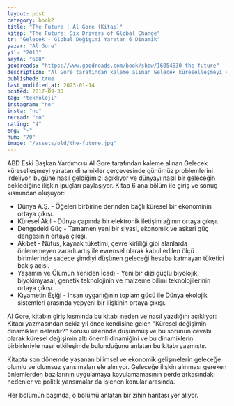 ```yaml
---
layout: post  
category: book2  
title: "The Future | Al Gore (Kitap)"  
kitap: "The Future: Six Drivers of Global Change"  
tr: "Gelecek - Global Değişimi Yaratan 6 Dinamik"  
yazar: "Al Gore"  
yil: "2013"  
sayfa: "608"  
goodreads: "https://www.goodreads.com/book/show/16054830-the-future"
description: "Al Gore tarafından kaleme alınan Gelecek küreselleşmeyi yaratan dinamikler çerçevesinde günümüz problemlerini irdeliyor."
published: true
last_modified_at: 2023-01-14
posted: 2017-09-30
tag: "teknoloji"
instagram: "no"
insta: "no"
reread: "no"
rating: "4"
eng: "-"
num: "70"
image: "/assets/old/the-future.jpg"
---
```


ABD Eski Başkan Yardımcısı Al Gore tarafından kaleme alınan Gelecek küreselleşmeyi yaratan dinamikler çerçevesinde günümüz problemlerini irdeliyor, bugüne nasıl geldiğimizi açıklıyor ve dünyayı nasıl bir geleceğin beklediğine ilişkin ipuçları paylaşıyor. Kitap 6 ana bölüm ile giriş ve sonuç kısmından oluşuyor:  
  
- Dünya A.Ş. - Öğeleri birbirine derinden bağlı küresel bir ekonominin ortaya çıkışı.  
- Küresel Akıl - Dünya çapında bir elektronik iletişim ağının ortaya çıkışı.  
- Dengedeki Güç - Tamamen yeni bir siyasi, ekonomik ve askeri güç dengesinin ortaya çıkışı.  
- Akıbet - Nüfus, kaynak tüketimi, çevre kirliliği gibi alanlarda önlenemeyen zararlı artış ile evrensel olarak kabul edilen ölçü birimlerinde sadece şimdiyi düşünen geleceği hesaba katmayan tüketici bakış açısı.  
- Yaşamın ve Ölümün Yeniden İcadı - Yeni bir dizi güçlü biyolojik, biyokimyasal, genetik teknolojinin ve malzeme bilimi teknolojilerinin ortaya çıkışı.  
- Kıyametin Eşiği - İnsan uygarlığının toplam gücü ile Dünya ekolojik sistemleri arasında yepyeni bir ilişkinin ortaya çıkışı.  
  
Al Gore, kitabın giriş kısmında bu kitabı neden ve nasıl yazdığını açıklıyor: Kitabı yazmasından sekiz yıl önce kendisine gelen "Küresel değişimin dinamikleri nelerdir?" sorusu üzerinde düşünmüş ve bu sorunun cevabı olarak küresel değişimin altı önemli dinamiğini ve bu dinamiklerin birbirleriyle nasıl etkileşimde bulunduğunu anlatan bu kitabı yazmıştır.  
  
Kitapta son dönemde yaşanan bilimsel ve ekonomik gelişmelerin geleceğe olumlu ve olumsuz yansımaları ele alınıyor. Geleceğe ilişkin alınması gereken önlemlerden bazılarının uygulamaya koyulamamasının perde arkasındaki nedenler ve politik yansımalar da işlenen konular arasında.  
  
Her bölümün başında, o bölümü anlatan bir zihin haritası yer alıyor.  
  
